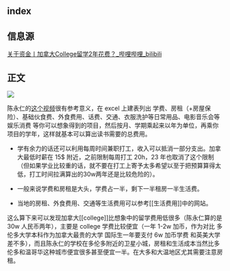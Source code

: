 ## index

## 信息源

[关于资金丨加拿大College留学2年花费？_哔哩哔哩_bilibili](https://www.bilibili.com/video/BV1yd4y1P76S)

## 正文

![](https://picture-guan.oss-cn-hangzhou.aliyuncs.com/20230826112510.png)

陈永仁的[这个视频](https://www.bilibili.com/video/BV1yd4y1P76S/)很有参考意义，在 excel 上建表列出 学费、房租（+房屋保险）、基础伙食费、外食费用、话费、交通、衣服洗护等日常用品、电影音乐会等娱乐消费 等你可以想象得到的项目，然后按月、学期乘起来以年为单位，再乘你项目的学年，这样就基本可以算出读书需要的总费用。

- 学有余力的话还可以利用每周时间兼职打工，收入可以抵消一部分支出。加拿大最低时薪在 15$ 附近，之前限制每周打工 20h，23 年也取消了这个限制（但如果学业比较重的话，就不要在打工上寄予太多希望以至于把预算算得太低，打工时间拉满算出的30w两年还是比较危险的）。

- 一般来说学费和房租是大头，学费占一半，剩下一半租房一半生活费。

- 当地的房租、外食费用、交通等生活费用可以参考[[生活费用]]中的网站。

这么算下来可以发现加拿大[[college]]比想象中的留学费用低很多（陈永仁算的是 30w 人民币两年），主要是 college 学费比较便宜（一年 1-2w 加币，作为对比 多伦多大学本科作为加拿大最贵的大学 国际生一年要支付 6w 加币学费 和英美大学差不多），而且陈永仁的学校在多伦多附近的卫星小城，房租和生活成本当然比多伦多和温哥华这种城市便宜很多甚至便宜一半。在大多和大温地区尤其需要注意房租。